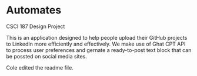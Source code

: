 # Automates
CSCI 187 Design Project

This is an application designed to help people upload their GitHub projects to LinkedIn more efficiently and effectively. We make use of Ghat CPT API to process user preferences and gernate a ready-to-post text block that can be possted on social media sites.

Cole edited the readme file.

